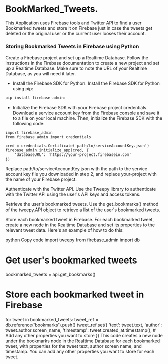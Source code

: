 # BookMarked_Tweets.
This Application uses Firebase tools and Twitter API to find a user Bookmarked tweets and store it on Firebase just in case the tweets get deleted or the original user or the current user looses their account.
### Storing Bookmarked Tweets in Firebase using Python
Create a Firebase project and set up a Realtime Database. Follow the instructions in the Firebase documentation to create a new project and set up a Realtime Database. Make sure to note the URL of your Realtime Database, as you will need it later.

- Install the Firebase SDK for Python. Install the Firebase SDK for Python using pip:



 `pip install firebase-admin: `
 
- Initialize the Firebase SDK with your Firebase project credentials. 
Download a service account key from the Firebase console and save it to a file on your local machine. Then, initialize the Firebase SDK with the following code:

```
import firebase_admin
from firebase_admin import credentials

cred = credentials.Certificate('path/to/serviceAccountKey.json')
firebase_admin.initialize_app(cred, {
    'databaseURL': 'https://your-project.firebaseio.com'
})
```

Replace path/to/serviceAccountKey.json with the path to the service account key file you downloaded in step 2, and replace your-project with the name of your Firebase project.

Authenticate with the Twitter API. Use the Tweepy library to authenticate with the Twitter API using the user's API keys and access tokens.

Retrieve the user's bookmarked tweets. Use the get_bookmarks() method of the tweepy.API object to retrieve a list of the user's bookmarked tweets.

Store each bookmarked tweet in Firebase. For each bookmarked tweet, create a new node in the Realtime Database and set its properties to the relevant tweet data. Here's an example of how to do this:

python
Copy code
import tweepy
from firebase_admin import db

# Get user's bookmarked tweets
bookmarked_tweets = api.get_bookmarks()

# Store each bookmarked tweet in Firebase
for tweet in bookmarked_tweets:
    tweet_ref = db.reference('bookmarks').push()
    tweet_ref.set({
        'text': tweet.text,
        'author': tweet.author.screen_name,
        'timestamp': tweet.created_at.timestamp(),
        # Add any other properties you want to store
    })
This code creates a new node under the bookmarks node in the Realtime Database for each bookmarked tweet, with properties for the tweet text, author screen name, and timestamp. You can add any other properties you want to store for each tweet.

